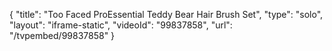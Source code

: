 {
    "title": "Too Faced ProEssential Teddy Bear Hair Brush Set",
    "type": "solo",
    "layout": "iframe-static",
    "videoId": "99837858",
    "url": "\/tvpembed\/99837858"
}